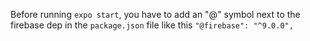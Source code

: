 Before running `expo start`, you have to add an "@" symbol next to the firebase dep in the `package.json` file like this `"@firebase": "^9.0.0",`
